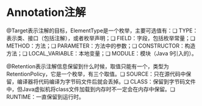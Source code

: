 # Annotation注解

@Target表示注解的目标，ElementType是一个枚举，主要可选值有：❑ TYPE：表示类、接口（包括注解），或者枚举声明；❑ FIELD：字段，包括枚举常量；❑ METHOD：方法；❑ PARAMETER：方法中的参数；❑ CONSTRUCTOR：构造方法；❑ LOCAL_VARIABLE：本地变量；❑ MODULE：模块（Java 9引入的）。

@Retention表示注解信息保留到什么时候，取值只能有一个，类型为RetentionPolicy，它是一个枚举，有三个取值。❑ SOURCE：只在源代码中保留，编译器将代码编译为字节码文件后就会丢掉。❑ CLASS：保留到字节码文件中，但Java虚拟机将class文件加载到内存时不一定会在内存中保留。❑ RUNTIME：一直保留到运行时。

